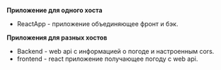 **Приложение для одного хоста**
- ReactApp - приложение объединяющее фронт и бэк. 

**Приложения для разных хостов**
- Backend - web api c информацией о погоде и настроенным cors.
- frontend - react приложение получающее погоду с web api.
